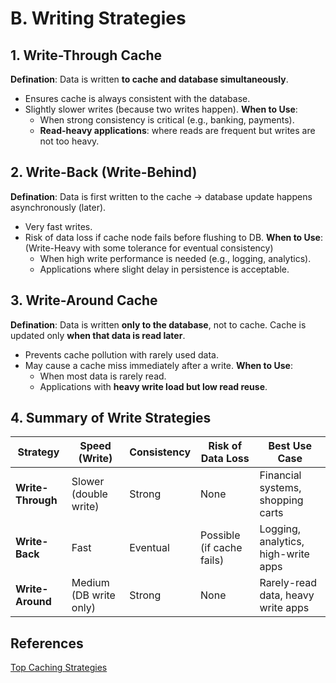 # B. Writing Strategies

## 1. Write-Through Cache
**Defination**: Data is written **to cache and database simultaneously**.
- Ensures cache is always consistent with the database.
- Slightly slower writes (because two writes happen).
**When to Use**:
    - When strong consistency is critical (e.g., banking, payments).
    - **Read-heavy applications**: where reads are frequent but writes are not too heavy.

## 2. Write-Back (Write-Behind)
**Defination**: Data is first written to the cache → database update happens asynchronously (later).
- Very fast writes.
- Risk of data loss if cache node fails before flushing to DB.
**When to Use**: (Write-Heavy with some tolerance for eventual consistency)
    - When high write performance is needed (e.g., logging, analytics).
    - Applications where slight delay in persistence is acceptable.

## 3. Write-Around Cache
**Defination**: Data is written **only to the database**, not to cache. Cache is updated only **when that data is read later**.
- Prevents cache pollution with rarely used data.
- May cause a cache miss immediately after a write.
**When to Use**: 
    - When most data is rarely read.
    - Applications with **heavy write load but low read reuse**.

## 4. Summary of Write Strategies
| Strategy          | Speed (Write)          | Consistency | Risk of Data Loss         | Best Use Case                       |
| ----------------- | ---------------------- | ----------- | ------------------------- | ----------------------------------- |
| **Write-Through** | Slower (double write)  | Strong      | None                      | Financial systems, shopping carts   |
| **Write-Back**    | Fast                   | Eventual    | Possible (if cache fails) | Logging, analytics, high-write apps |
| **Write-Around**  | Medium (DB write only) | Strong      | None                      | Rarely-read data, heavy write apps  |

## References
[Top Caching Strategies](https://blog.bytebytego.com/p/top-caching-strategies)